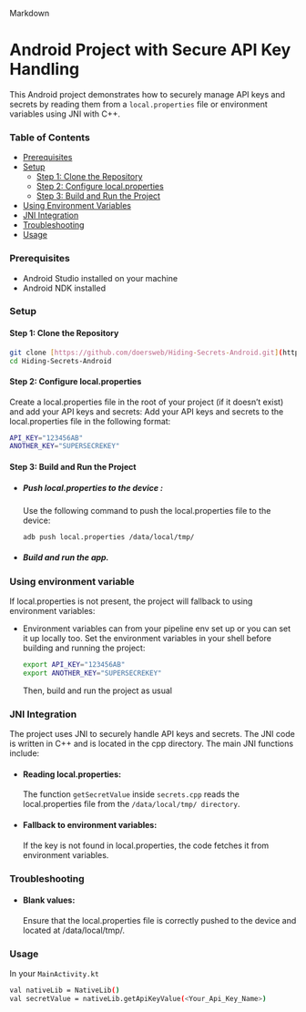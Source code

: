 
Markdown
# Android Project with Secure API Key Handling

This Android project demonstrates how to securely manage API keys and secrets by reading them from a `local.properties` file or environment variables using JNI with C++.

### Table of Contents

* [Prerequisites](#prerequisites)
* [Setup](#setup)
  * [Step 1: Clone the Repository](#step-1-clone-the-repository)
  * [Step 2: Configure local.properties](#step-2-configure-localproperties)
  * [Step 3: Build and Run the Project](#step-3-build-and-run-the-project)
* [Using Environment Variables](#using-environment-variables)
* [JNI Integration](#jni-integration)
* [Troubleshooting](#troubleshooting)
* [Usage](#usage)


### Prerequisites
* Android Studio installed on your machine
* Android NDK installed


### Setup
#### Step 1: Clone the Repository
```bash
git clone [https://github.com/doersweb/Hiding-Secrets-Android.git](https://github.com/doersweb/Hiding-Secrets-Android.git)
cd Hiding-Secrets-Android
```

#### Step 2: Configure local.properties
Create a local.properties file in the root of your project (if it doesn’t exist) and add your API keys and secrets:
Add your API keys and secrets to the local.properties file in the following format:
```bash
API_KEY="123456AB"
ANOTHER_KEY="SUPERSECREKEY"
```

#### Step 3: Build and Run the Project
- ##### Push local.properties to the device : 
  Use the following command to push the local.properties file to the device:
  ```bash
  adb push local.properties /data/local/tmp/
  ```
- ##### Build and run the app.


### Using environment variable
If local.properties is not present, the project will fallback to using environment variables:
- Environment variables can from your pipeline env set up or you can set it up locally too.
  Set the environment variables in your shell before building and running the project:
  ```bash
  export API_KEY="123456AB"
  export ANOTHER_KEY="SUPERSECREKEY"
  ```
  Then, build and run the project as usual


### JNI Integration
The project uses JNI to securely handle API keys and secrets. The JNI code is written in C++ and is located in the cpp directory. The main JNI functions include:

- #### Reading local.properties:
  The function `getSecretValue` inside `secrets.cpp` reads the local.properties file from the `/data/local/tmp/ directory`.
- #### Fallback to environment variables:
  If the key is not found in local.properties, the code fetches it from environment variables.


### Troubleshooting
- #### Blank values:
  Ensure that the local.properties file is correctly pushed to the device and located at /data/local/tmp/.


### Usage
In your `MainActivity.kt`
  ```bash
  val nativeLib = NativeLib()
  val secretValue = nativeLib.getApiKeyValue(<Your_Api_Key_Name>)
  ```
